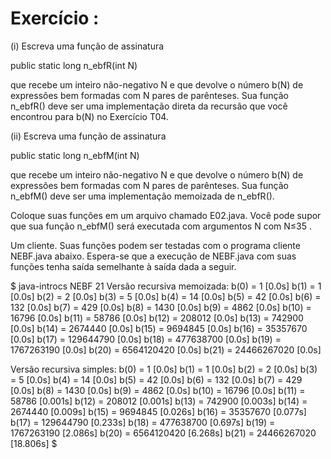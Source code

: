 # Exercício : 

(i) Escreva uma função de assinatura

public static long n_ebfR(int N)

que recebe um inteiro não-negativo N
 e que devolve o número b(N)
 de expressões bem formadas com N
 pares de parênteses. Sua função n_ebfR() deve ser uma implementação direta da recursão que você encontrou para b(N)
 no Exercício T04.

(ii) Escreva uma função de assinatura

public static long n_ebfM(int N)

que recebe um inteiro não-negativo N
 e que devolve o número b(N)
 de expressões bem formadas com N
 pares de parênteses. Sua função n_ebfM() deve ser uma implementação memoizada de n_ebfR().

Coloque suas funções em um arquivo chamado E02.java. Você pode supor que sua função n_ebfM() será executada com argumentos N
 com N≤35
.

Um cliente.  Suas funções podem ser testadas com o programa cliente NEBF.java abaixo. Espera-se que a execução de NEBF.java com suas funções tenha saída semelhante à saída dada a seguir.

$ java-introcs NEBF 21
Versão recursiva memoizada:
b(0) = 1    [0.0s]
b(1) = 1    [0.0s]
b(2) = 2    [0.0s]
b(3) = 5    [0.0s]
b(4) = 14    [0.0s]
b(5) = 42    [0.0s]
b(6) = 132    [0.0s]
b(7) = 429    [0.0s]
b(8) = 1430    [0.0s]
b(9) = 4862    [0.0s]
b(10) = 16796    [0.0s]
b(11) = 58786    [0.0s]
b(12) = 208012    [0.0s]
b(13) = 742900    [0.0s]
b(14) = 2674440    [0.0s]
b(15) = 9694845    [0.0s]
b(16) = 35357670    [0.0s]
b(17) = 129644790    [0.0s]
b(18) = 477638700    [0.0s]
b(19) = 1767263190    [0.0s]
b(20) = 6564120420    [0.0s]
b(21) = 24466267020    [0.0s]

Versão recursiva simples:
b(0) = 1    [0.0s]
b(1) = 1    [0.0s]
b(2) = 2    [0.0s]
b(3) = 5    [0.0s]
b(4) = 14    [0.0s]
b(5) = 42    [0.0s]
b(6) = 132    [0.0s]
b(7) = 429    [0.0s]
b(8) = 1430    [0.0s]
b(9) = 4862    [0.0s]
b(10) = 16796    [0.0s]
b(11) = 58786    [0.001s]
b(12) = 208012    [0.001s]
b(13) = 742900    [0.003s]
b(14) = 2674440    [0.009s]
b(15) = 9694845    [0.026s]
b(16) = 35357670    [0.077s]
b(17) = 129644790    [0.233s]
b(18) = 477638700    [0.697s]
b(19) = 1767263190    [2.086s]
b(20) = 6564120420    [6.268s]
b(21) = 24466267020    [18.806s]
$
